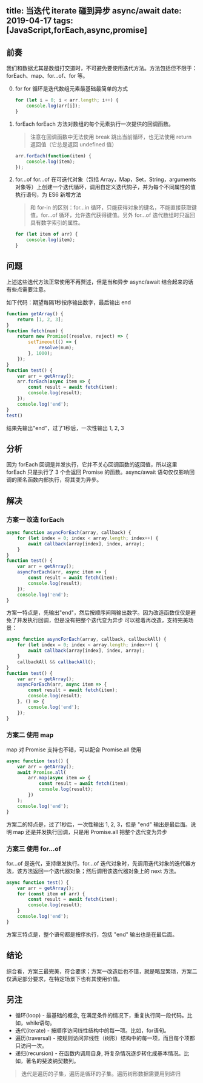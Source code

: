 
title: 当迭代 iterate 碰到异步 async/await
date: 2019-04-17
tags: [JavaScript,forEach,async,promise]
---

## 前奏
我们和数据尤其是数组打交道时，不可避免要使用迭代方法。方法包括但不限于：forEach、map、for...of、for 等。

0. for
    for 循环是迭代数组元素最基础最简单的方式

    ``` javascript
    for (let i = 0; i < arr.length; i++) {
        console.log(arr[i]);
    }
    ```

0. forEach
    forEach 方法对数组的每个元素执行一次提供的回调函数。
    > 注意在回调函数中无法使用 break 跳出当前循环，也无法使用 return 返回值（它总是返回 undefined 值）

    ``` javascript
    arr.forEach(function(item) {
        console.log(item);
    });
    ```

0. for...of
    for...of 在可迭代对象（包括 Array，Map，Set，String，arguments 对象等）上创建一个迭代循环，调用自定义迭代钩子，并为每个不同属性的值执行语句，为 ES6 新增方法
    > 和 for-in 的区别：for...in 循环，只能获得对象的键名，不能直接获取键值。for...of 循环，允许迭代获得键值。另外 for...of 迭代数组时只返回具有数字索引的属性。

    ``` javascript
    for (let item of arr) {
        console.log(item);
    }
    ```

## 问题
上述这些迭代方法正常使用不再赘述，但是当和异步 async/await 结合起来的话有些点需要注意。

如下代码：期望每隔1秒按序输出数字，最后输出 end

``` javascript
function getArray() {
    return [1, 2, 3];
}
function fetch(num) {
    return new Promise((resolve, reject) => {
        setTimeout(() => {
            resolve(num);
        }, 1000);
    });
}
function test() {
    var arr = getArray();
    arr.forEach(async item => {
        const result = await fetch(item);
        console.log(result);
    });
    console.log('end');
}
test()
```
结果先输出"end"，过了1秒后，一次性输出 1, 2, 3

## 分析
因为 forEach 回调是并发执行，它并不关心回调函数的返回值，所以这里 forEach 只是执行了 3 个会返回 Promise 的函数。async/await 语句仅仅影响回调的匿名函数内部执行，将其变为异步。

## 解决
### 方案一 改造 forEach

``` javascript
async function asyncForEach(array, callback) {
    for (let index = 0; index < array.length; index++) {
        await callback(array[index], index, array);
    }
}
function test() {
    var arr = getArray();
    asyncForEach(arr, async item => {
        const result = await fetch(item);
        console.log(result);
    });
    console.log('end');
}
```
方案一特点是，先输出"end"，然后按顺序间隔输出数字。因为改造函数仅仅是避免了并发执行回调，但是没有把整个迭代变为异步
可以接着再改造，支持完美场景：
``` javascript
async function asyncForEach(array, callback, callbackAll) {
    for (let index = 0; index < array.length; index++) {
        await callback(array[index], index, array);
    }
    callbackAll && callbackAll();
}
function test() {
    var arr = getArray();
    asyncForEach(arr, async item => {
        const result = await fetch(item);
        console.log(result);
    }, () => {
        console.log('end');
    });
}
```

### 方案二 使用 map
map 对 Promise 支持也不错，可以配合 Promise.all 使用

``` javascript
async function test() {
    var arr = getArray();
    await Promise.all(
        arr.map(async item => {
            const result = await fetch(item);
            console.log(result);
        })
    );
    console.log('end');
}
```

方案二的特点是，过了1秒后，一次性输出 1, 2, 3，但是 "end" 输出是最后面。说明 map 还是并发执行回调，只是用 Promise.all 把整个迭代变为异步

### 方案三  使用 for...of
for...of 是迭代，支持继发执行。for...of 迭代对象时，先调用迭代对象的迭代器方法，该方法返回一个迭代器对象；然后调用该迭代器对象上的 next 方法。

``` javascript
async function test() {
    var arr = getArray();
    for (const item of arr) {
        const result = await fetch(item);
        console.log(result);
    }
    console.log('end');
}
```
方案三特点是，整个语句都是按序执行，包括 "end" 输出也是在最后面。

## 结论

综合看，方案三最完美，符合要求；方案一改造后也不错，就是略显繁琐，方案二仅满足部分要求，在特定场景下也有其使用价值。


## 另注

* 循环(loop) - 最基础的概念, 在满足条件的情况下，重复执行同一段代码。比如，while语句。
* 迭代(iterate) - 按顺序访问线性结构中的每一项。比如，for语句。
* 遍历(traversal) - 按规则访问非线性（树形）结构中的每一项，而且每个项都只访问一次。
* 递归(recursion) - 在函数内调用自身, 将复杂情况逐步转化成基本情况。比如，著名的斐波纳契数列。

> 迭代是遍历的子集，遍历是循环的子集。遍历树形数据需要用到递归
